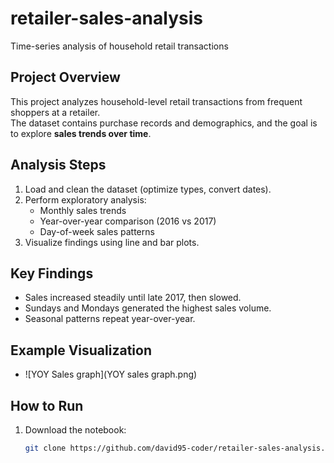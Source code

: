 # retailer-sales-analysis
Time-series analysis of household retail transactions

## Project Overview
This project analyzes household-level retail transactions from frequent shoppers at a retailer.  
The dataset contains purchase records and demographics, and the goal is to explore **sales trends over time**.

## Analysis Steps
1. Load and clean the dataset (optimize types, convert dates).  
2. Perform exploratory analysis:  
   - Monthly sales trends  
   - Year-over-year comparison (2016 vs 2017)  
   - Day-of-week sales patterns  
3. Visualize findings using line and bar plots.

## Key Findings
- Sales increased steadily until late 2017, then slowed.  
- Sundays and Mondays generated the highest sales volume.  
- Seasonal patterns repeat year-over-year.

## Example Visualization
- ![YOY Sales graph](YOY sales graph.png)

## How to Run
1. Download the notebook:  
   ```bash
   git clone https://github.com/david95-coder/retailer-sales-analysis.git

